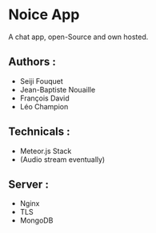 # Noice App

A chat app, open-Source and own hosted.

## Authors :
- Seiji Fouquet
- Jean-Baptiste Nouaille
- François David
- Léo Champion

## Technicals :
- Meteor.js Stack
- (Audio stream eventually) 

## Server :
- Nginx
- TLS
- MongoDB

